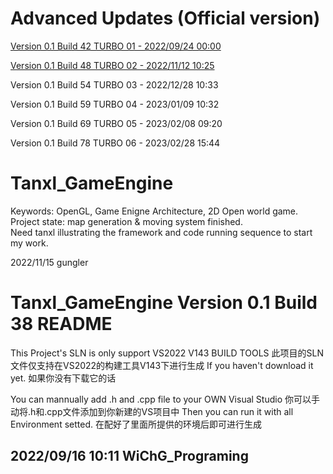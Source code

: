 # Advanced Updates (Official version)
[Version 0.1 Build 42 TURBO 01 - 2022/09/24 00:00](https://github.com/NormanGrimes/Tanxl_GameEngine/commit/745737dd7657d30426fc1ade26ca015d0c392047)

[Version 0.1 Build 48 TURBO 02 - 2022/11/12 10:25](https://github.com/NormanGrimes/Tanxl_GameEngine/commit/334cef132c790e15d9a2321cdc2d881da438fd65)

Version 0.1 Build 54 TURBO 03 - 2022/12/28 10:33 

Version 0.1 Build 59 TURBO 04 - 2023/01/09 10:32 

Version 0.1 Build 69 TURBO 05 - 2023/02/08 09:20

Version 0.1 Build 78 TURBO 06 - 2023/02/28 15:44

# Tanxl_GameEngine
Keywords: OpenGL, Game Enigne Architecture, 2D Open world game.  
Project state: map generation & moving system finished.  
Need tanxl illustrating the framework and code running sequence to start my work.  

2022/11/15 gungler

# Tanxl_GameEngine Version 0.1 Build 38 README
This Project's SLN is only support VS2022 V143 BUILD TOOLS
此项目的SLN文件仅支持在VS2022的构建工具V143下进行生成
If you haven't download it yet.
如果你没有下载它的话

You can mannually add .h and .cpp file to your OWN Visual Studio
你可以手动将.h和.cpp文件添加到你新建的VS项目中
Then you can run it with all Environment setted.
在配好了里面所提供的环境后即可进行生成

2022/09/16 10:11 WiChG_Programing
--------------------
